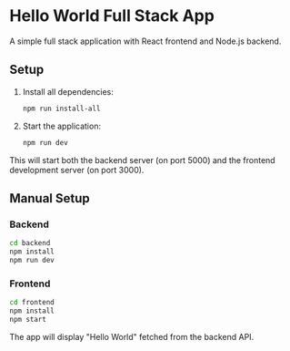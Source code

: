 # Hello World Full Stack App

A simple full stack application with React frontend and Node.js backend.

## Setup

1. Install all dependencies:
   ```bash
   npm run install-all
   ```

2. Start the application:
   ```bash
   npm run dev
   ```

This will start both the backend server (on port 5000) and the frontend development server (on port 3000).

## Manual Setup

### Backend
```bash
cd backend
npm install
npm run dev
```

### Frontend
```bash
cd frontend
npm install
npm start
```

The app will display "Hello World" fetched from the backend API.